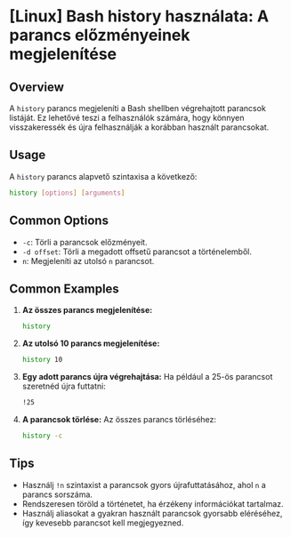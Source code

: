 # [Linux] Bash history használata: A parancs előzményeinek megjelenítése

## Overview
A `history` parancs megjeleníti a Bash shellben végrehajtott parancsok listáját. Ez lehetővé teszi a felhasználók számára, hogy könnyen visszakeressék és újra felhasználják a korábban használt parancsokat.

## Usage
A `history` parancs alapvető szintaxisa a következő:

```bash
history [options] [arguments]
```

## Common Options
- `-c`: Törli a parancsok előzményeit.
- `-d offset`: Törli a megadott offsetű parancsot a történelemből.
- `n`: Megjeleníti az utolsó `n` parancsot.

## Common Examples
1. **Az összes parancs megjelenítése:**
   ```bash
   history
   ```

2. **Az utolsó 10 parancs megjelenítése:**
   ```bash
   history 10
   ```

3. **Egy adott parancs újra végrehajtása:**
   Ha például a 25-ös parancsot szeretnéd újra futtatni:
   ```bash
   !25
   ```

4. **A parancsok törlése:**
   Az összes parancs törléséhez:
   ```bash
   history -c
   ```

## Tips
- Használj `!n` szintaxist a parancsok gyors újrafuttatásához, ahol `n` a parancs sorszáma.
- Rendszeresen töröld a történetet, ha érzékeny információkat tartalmaz.
- Használj aliasokat a gyakran használt parancsok gyorsabb eléréséhez, így kevesebb parancsot kell megjegyezned.